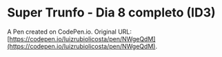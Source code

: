 # Super Trunfo - Dia 8 completo (ID3)

A Pen created on CodePen.io. Original URL: [https://codepen.io/luizrubiolicosta/pen/NWgeQdM](https://codepen.io/luizrubiolicosta/pen/NWgeQdM).


